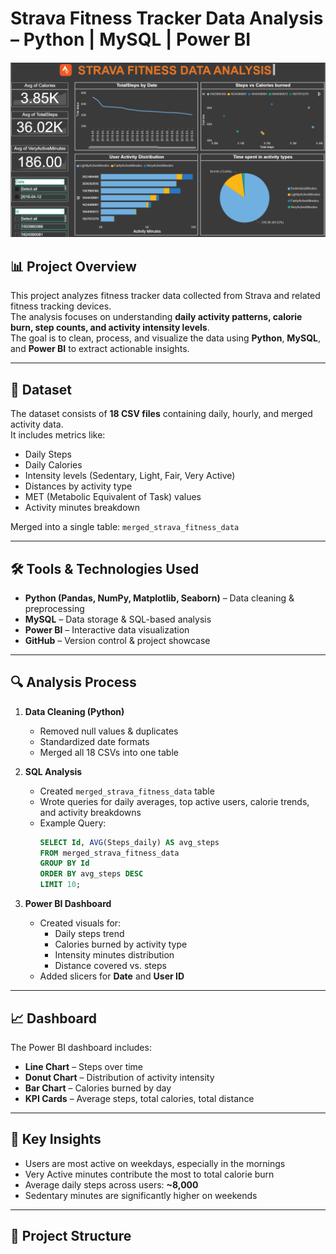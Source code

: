 # Strava Fitness Tracker Data Analysis – Python | MySQL | Power BI

![Dashboard Preview](https://github.com/Tulasiram-T/Strava-Fitness-Tracker-Data-Analysis-Python-MySQL-Power-BI/blob/main/Images/Strava%20fitness%20data%20analysis%20dashboard%20screenshot.png)

## 📊 Project Overview
This project analyzes fitness tracker data collected from Strava and related fitness tracking devices.  
The analysis focuses on understanding **daily activity patterns, calorie burn, step counts, and activity intensity levels**.  
The goal is to clean, process, and visualize the data using **Python**, **MySQL**, and **Power BI** to extract actionable insights.

---

## 📂 Dataset
The dataset consists of **18 CSV files** containing daily, hourly, and merged activity data.  
It includes metrics like:

- Daily Steps
- Daily Calories
- Intensity levels (Sedentary, Light, Fair, Very Active)
- Distances by activity type
- MET (Metabolic Equivalent of Task) values
- Activity minutes breakdown

Merged into a single table: `merged_strava_fitness_data`

---

## 🛠 Tools & Technologies Used
- **Python (Pandas, NumPy, Matplotlib, Seaborn)** – Data cleaning & preprocessing
- **MySQL** – Data storage & SQL-based analysis
- **Power BI** – Interactive data visualization
- **GitHub** – Version control & project showcase

---

## 🔍 Analysis Process
1. **Data Cleaning (Python)**
   - Removed null values & duplicates
   - Standardized date formats
   - Merged all 18 CSVs into one table

2. **SQL Analysis**
   - Created `merged_strava_fitness_data` table
   - Wrote queries for daily averages, top active users, calorie trends, and activity breakdowns
   - Example Query:
     ```sql
     SELECT Id, AVG(Steps_daily) AS avg_steps
     FROM merged_strava_fitness_data
     GROUP BY Id
     ORDER BY avg_steps DESC
     LIMIT 10;
     ```

3. **Power BI Dashboard**
   - Created visuals for:
     - Daily steps trend
     - Calories burned by activity type
     - Intensity minutes distribution
     - Distance covered vs. steps
   - Added slicers for **Date** and **User ID**

---

## 📈 Dashboard
The Power BI dashboard includes:
- **Line Chart** – Steps over time
- **Donut Chart** – Distribution of activity intensity
- **Bar Chart** – Calories burned by day
- **KPI Cards** – Average steps, total calories, total distance

---

## 📌 Key Insights
- Users are most active on weekdays, especially in the mornings
- Very Active minutes contribute the most to total calorie burn
- Average daily steps across users: **~8,000**
- Sedentary minutes are significantly higher on weekends

---

## 📜 Project Structure
